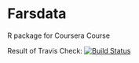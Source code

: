 # Farsdata
R package for Coursera Course


Result of Travis Check:
[![Build Status](https://travis-ci.org/AGrosserHH/Farsdata.svg?branch=master)](https://travis-ci.org/AGrosserHH/Farsdata)

